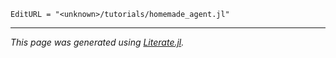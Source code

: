 ```@meta
EditURL = "<unknown>/tutorials/homemade_agent.jl"
```

---

*This page was generated using [Literate.jl](https://github.com/fredrikekre/Literate.jl).*


